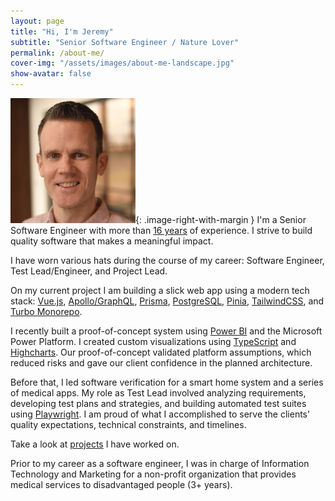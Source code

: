```yaml
---
layout: page
title: "Hi, I'm Jeremy"
subtitle: "Senior Software Engineer / Nature Lover"
permalink: /about-me/
cover-img: "/assets/images/about-me-landscape.jpg"
show-avatar: false
---
```


![Me](/assets/images/avatar-icon.jpg){: .image-right-with-margin } 
I'm a Senior Software Engineer with more than [16 years](https://twitter.com/wwwsepcom/status/1631756219395321856?s=46) of experience. I strive to build quality software that makes a meaningful impact.

I have worn various hats during the course of my career: Software Engineer, Test Lead/Engineer, and Project Lead.

On my current project I am building a slick web app using a modern tech stack: [Vue.js](https://vuejs.org), [Apollo/GraphQL](https://www.apollographql.com/), [Prisma](https://www.prisma.io/), [PostgreSQL](https://www.postgresql.org/), [Pinia](https://pinia.vuejs.org/), [TailwindCSS](https://tailwindcss.com/), and [Turbo Monorepo](https://turbo.build/repo). 

I recently built a proof-of-concept system using [Power BI](https://www.microsoft.com/en-us/power-platform/products/power-bi) and the Microsoft Power Platform. I created custom visualizations using [TypeScript](https://www.typescriptlang.org/) and [Highcharts](https://www.highcharts.com/). Our proof-of-concept validated platform assumptions, which reduced risks and gave our client confidence in the planned architecture. 

Before that, I led software verification for a smart home system and a series of medical apps. My role as Test Lead involved analyzing requirements, developing test plans and strategies, and building automated test suites using [Playwright](https://playwright.dev/). I am proud of what I accomplished to serve the clients' quality expectations, technical constraints, and timelines.

Take a look at [projects](/projects) I have worked on.

Prior to my career as a software engineer, I was in charge of Information Technology and Marketing for a non-profit organization that provides medical services to disadvantaged people (3+ years).
